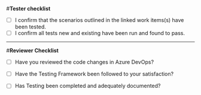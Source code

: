 #**Tester checklist**

- [ ] I confirm that the scenarios outlined in the linked work items(s) have been tested.
- [ ] I confirm all tests new and existing have been run and found to pass.

---

#**Reviewer Checklist**

- [ ] Have you reviewed the code changes in Azure DevOps?
- [ ] Have the Testing Framework been followed to your satisfaction?
- [ ] Has Testing been completed and adequately documented?

